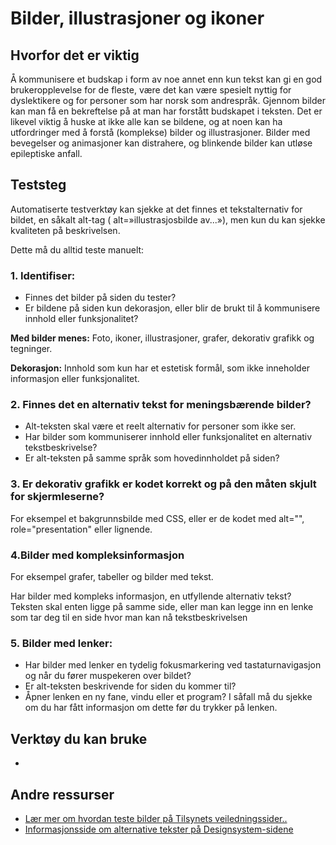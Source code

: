 # Bilder, illustrasjoner og ikoner

## Hvorfor det er viktig
Å kommunisere et budskap i form av noe annet enn kun tekst kan gi en god brukeropplevelse for de fleste, være det kan være spesielt nyttig for dyslektikere og for personer som har norsk som andrespråk. Gjennom bilder kan man få en bekreftelse på at man har forstått budskapet i teksten. 
Det er likevel viktig å huske at ikke alle kan se bildene, og at noen kan ha utfordringer med å forstå (komplekse) bilder og illustrasjoner. Bilder med bevegelser og animasjoner kan distrahere, og blinkende bilder kan utløse epileptiske anfall.

## Teststeg
Automatiserte testverktøy kan sjekke at det finnes et tekstalternativ for bildet, en såkalt alt-tag ( alt=»illustrasjosbilde av...»), men kun du kan sjekke kvaliteten på beskrivelsen.  

Dette må du alltid teste manuelt:

### 1. Identifiser: 
* Finnes det bilder på siden du tester?
* Er bildene på siden kun dekorasjon, eller blir de brukt til å kommunisere innhold eller funksjonalitet?  

**Med bilder menes:** Foto, ikoner, illustrasjoner, grafer, dekorativ grafikk og tegninger.

**Dekorasjon:**  Innhold som kun har et estetisk formål, som ikke inneholder informasjon eller funksjonalitet. 


### 2. Finnes det en alternativ tekst for meningsbærende bilder?
* Alt-teksten skal være et reelt alternativ for personer som ikke ser.  
* Har bilder som kommuniserer innhold eller funksjonalitet en alternativ tekstbeskrivelse? 
* Er alt-teksten på samme språk som hovedinnholdet på siden? 

### 3. Er dekorativ grafikk er kodet korrekt og på den måten skjult for skjermleserne? 
For eksempel et bakgrunnsbilde med CSS, eller er de kodet med alt="", role="presentation" eller lignende.
  
### 4.Bilder med kompleksinformasjon  
For eksempel grafer, tabeller og bilder med tekst. 

Har bilder med kompleks informasjon, en utfyllende alternativ tekst?  
Teksten skal enten ligge på samme side, eller man kan legge inn en lenke som tar deg til en side hvor man kan nå tekstbeskrivelsen  

### 5. Bilder med lenker: 
* Har bilder med lenker en tydelig fokusmarkering ved tastaturnavigasjon og når du fører muspekeren over bildet? 
* Er alt-teksten beskrivende for siden du kommer til? 
* Åpner lenken en ny fane, vindu eller et program? I såfall må du sjekke om du har fått  informasjon om dette før du trykker på lenken. 


## Verktøy du kan bruke
* 


## Andre ressurser
* [Lær mer om hvordan teste bilder på Tilsynets veiledningssider.. ](https://uu.difi.no/krav-og-regelverk/kom-i-gang/hvordan-teste-universell-utforming-av-ditt-nettsted#bilder)
* [Informasjonsside om alternative tekster på Designsystem-sidene](https://design.nav.no/accessibility/alt-text)


